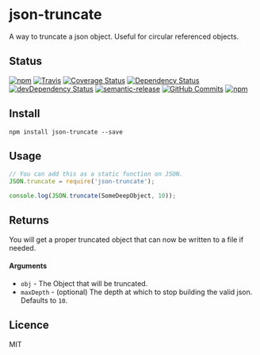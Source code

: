 # json-truncate

A way to truncate a json object. Useful for circular referenced objects.

## Status

[![npm](https://img.shields.io/npm/v/json-truncate.svg?maxAge=0&style=flat)](https://www.npmjs.com/package/json-truncate)
[![Travis](https://travis-ci.org/mrsteele/json-truncate.svg?branch=master)](https://travis-ci.org/mrsteele/json-truncate)
[![Coverage Status](https://coveralls.io/repos/github/mrsteele/json-truncate/badge.svg?branch=master)](https://coveralls.io/github/mrsteele/json-truncate?branch=master)
[![Dependency Status](https://david-dm.org/mrsteele/json-truncate.svg)](#)
[![devDependency Status](https://david-dm.org/mrsteele/json-truncate.js/dev-status.svg)](https://david-dm.org/mrsteele/json-truncate.js#info=devDependencies)
[![semantic-release](https://img.shields.io/badge/%20%20%F0%9F%93%A6%F0%9F%9A%80-semantic--release-e10079.svg)](https://github.com/semantic-release/semantic-release)
[![GitHub Commits](https://img.shields.io/github/commits-since/mrsteele/json-truncate/v1.1.0.svg?maxAge=0&style=flat)](https://github.com/mrsteele/json-truncate/commits/master)
[![npm](https://img.shields.io/npm/l/json-truncate.svg?maxAge=0&style=flat)](https://raw.githubusercontent.com/mrsteele/json-truncate/master/LICENSE)

## Install

```
npm install json-truncate --save
```

## Usage

```javascript
// You can add this as a static function on JSON.
JSON.truncate = require('json-truncate');

console.log(JSON.truncate(SomeDeepObject, 10));
```

## Returns

You will get a proper truncated object that can now be written to a file if needed.

#### Arguments

* `obj` - The Object that will be truncated.
* `maxDepth` - (optional) The depth at which to stop building the valid json. Defaults to `10`.


## Licence

MIT
